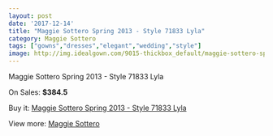 ```yaml
---
layout: post
date: '2017-12-14'
title: "Maggie Sottero Spring 2013 - Style 71833 Lyla"
category: Maggie Sottero
tags: ["gowns","dresses","elegant","wedding","style"]
image: http://img.idealgown.com/9015-thickbox_default/maggie-sottero-spring-2013-style-71833-lyla.jpg
---
```

Maggie Sottero Spring 2013 - Style 71833 Lyla

On Sales: **$384.5**
<a href="https://www.idealgown.com/en/maggie-sottero/3752-maggie-sottero-spring-2013-style-71833-lyla.html"><amp-img layout="responsive" width="600" height="600" src="//img.idealgown.com/9015-thickbox_default/maggie-sottero-spring-2013-style-71833-lyla.jpg" alt="Maggie Sottero Spring 2013 - Style 71833 Lyla 0" /></a>
<a href="https://www.idealgown.com/en/maggie-sottero/3752-maggie-sottero-spring-2013-style-71833-lyla.html"><amp-img layout="responsive" width="600" height="600" src="//img.idealgown.com/9017-thickbox_default/maggie-sottero-spring-2013-style-71833-lyla.jpg" alt="Maggie Sottero Spring 2013 - Style 71833 Lyla 1" /></a>
<a href="https://www.idealgown.com/en/maggie-sottero/3752-maggie-sottero-spring-2013-style-71833-lyla.html"><amp-img layout="responsive" width="600" height="600" src="//img.idealgown.com/9016-thickbox_default/maggie-sottero-spring-2013-style-71833-lyla.jpg" alt="Maggie Sottero Spring 2013 - Style 71833 Lyla 2" /></a>

Buy it: [Maggie Sottero Spring 2013 - Style 71833 Lyla](https://www.idealgown.com/en/maggie-sottero/3752-maggie-sottero-spring-2013-style-71833-lyla.html "Maggie Sottero Spring 2013 - Style 71833 Lyla")

View more: [Maggie Sottero](https://www.idealgown.com/en/45-maggie-sottero "Maggie Sottero")